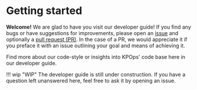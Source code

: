 # Getting started

**Welcome!** We are glad to have you visit our developer guide! If you find any bugs or have suggestions for improvements, please open an [issue](https://github.com/bakdata/kpops/issues/new) and optionally a [pull request (PR)](https://github.com/bakdata/kpops/compare). In the case of a PR, we would appreciate it if you preface it with an issue outlining your goal and means of achieving it.

Find more about our code-style or insights into KPOps' code base here in our developer guide.

!!! wip "WIP"
    The developer guide is still under construction. If you have a question left unanswered here, feel free to ask it by opening an issue.

